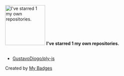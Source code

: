 <img src="https://my-badges.github.io/my-badges/self-star.png" alt="I&apos;ve starred 1 my own repositories." title="I&apos;ve starred 1 my own repositories." width="128">
<strong>I&apos;ve starred 1 my own repositories.</strong>
<br><br>

- <a href="https://github.com/GustavoDiogo/ply-js">GustavoDiogo/ply-js</a>


Created by <a href="https://github.com/my-badges/my-badges">My Badges</a>